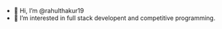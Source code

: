 - 👋 Hi, I’m @rahulthakur19
- 👀 I’m interested in full stack developent and competitive programming.

<!---
rahulthakur19/rahulthakur19 is a ✨ special ✨ repository because its `README.md` (this file) appears on your GitHub profile.
You can click the Preview link to take a look at your changes.
--->
